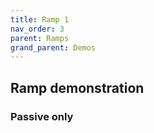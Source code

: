 ```yaml
---
title: Ramp 1
nav_order: 3
parent: Ramps
grand_parent: Demos
---
```


## Ramp demonstration

### Passive only


